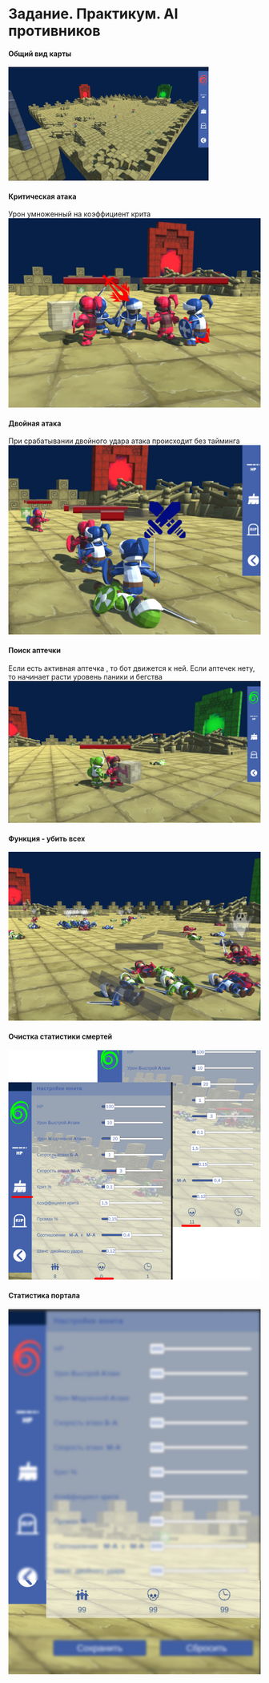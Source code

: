 # Задание. Практикум. AI противников
 
#### Общий вид карты
<img src="/Assets/ImageGit/map.jpg" width="400" />

#### Критическая атака
Урон умноженный на коэффициент крита
<img src="/Assets/ImageGit/critAttack.jpg"   />

#### Двойная атака
При срабатывании двойного удара атака происходит без тайминга 
<img src="/Assets/ImageGit/doubleAttack.jpg"   />

#### Поиск аптечки
Если есть активная аптечка , то бот движется к ней. Если аптечек нету, то начинает расти уровень паники и бегства 
<img src="/Assets/ImageGit/SearchAidkit.jpg"   />

#### Функция - убить всех 
 <img src="/Assets/ImageGit/killAll.jpg"  />

#### Очистка статистики смертей 
 <img src="/Assets/ImageGit/clear.jpg"   />

 #### Статистика портала 
 <img src="/Assets/ImageGit/statistics.jpg"  /> 
